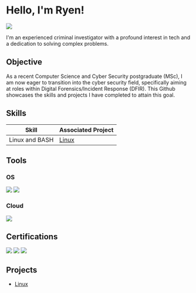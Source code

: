 # Hello, I'm Ryen!
<a href="www.linkedin.com/in/ryenhy"><img src="https://img.shields.io/badge/-LinkedIn-0072b1?&style=for-the-badge&logo=linkedin&logoColor=white" /></a>

I'm an experienced criminal investigator with a profound interest in tech and a dedication to solving complex problems.

## Objective

As a recent Computer Science and Cyber Security postgraduate (MSc), I am now eager to transition into the cyber security field, specifically aiming at roles within Digital Forensics/Incident Response (DFIR). This Github showcases the skills and projects I have completed to attain this goal.

## Skills

| Skill                                         | Associated Project         |
|-----------------------------------------------|----------------------------|
| Linux and BASH       | <a href="https://github.com/RyenHY/Detection-Lab/tree/main">Linux </a>|


## Tools

### OS
<div>
    <img src="https://img.shields.io/badge/-Windows%20-005A9C?&style=for-the-badge&logo=Windows&logoColor=white" />
    <img src="https://img.shields.io/badge/-Linux%20-006400?&style=for-the-badge&logo=Linux&logoColor=white" />
</div>

### Cloud
<div>
    <img src="https://img.shields.io/badge/-Azure-0089D6?&style=for-the-badge&logo=MicrosoftAzure&logoColor=white" />
</div>

## Certifications
<div>
<img src="https://img.shields.io/badge/-Google%20Cybersecurity%20Professional-FFD700?&style=for-the-badge&logo=Google&logoColor=white" />
<img src="https://img.shields.io/badge/-Microsoft%3A%20Azure%20Fundamentals-0089D6?&style=for-the-badge&logo=MicrosoftAzure&logoColor=white" />
<img src="https://img.shields.io/badge/-Microsoft%3A%20Security%2C%20Compliance%2C%20and%20Identity%20Fundamentals-005A9C?&style=for-the-badge&logo=Microsoft&logoColor=white" />
</div>

## Projects
- <a href="https://github.com/RyenHY/Detection-Lab/tree/main">Linux </a>

<!--
**RyenHY/RyenHY** is a ✨ _special_ ✨ repository because its `README.md` (this file) appears on your GitHub profile.

Here are some ideas to get you started:

- 🔭 I’m currently working on ...
- 🌱 I’m currently learning ...
- 👯 I’m looking to collaborate on ...
- 🤔 I’m looking for help with ...
- 💬 Ask me about ...
- 📫 How to reach me: ...
- 😄 Pronouns: ...
- ⚡ Fun fact: ...


## Skills

| Skill                                         | Associated Project         |
|-----------------------------------------------|----------------------------|
| SIEM Implementation and Log Analysis          | <a href="https://github.com/RyenHY/Detection-Lab/tree/main">Detection Lab</a>|
| Network Traffic Monitoring and Attack Detection | <a href="https://google.com">Detection Lab</a>|
| Security Automation with Shuffle SOAR         | SOC Automation Lab|
| Incident Response Planning and Execution      | SOC Automation Lab|
| Case Management with TheHive                  | SOC Automation Lab|
| Scripting and Automation for Threat Mitigation | SOC Automation Lab|

## Tools
[Provide tools and break them down into categories. Use ChatGPT to help create the link - Remove this afterwards]]
ChatGPT Example - Update this and use Amazon AWS instead

### Network
<div>
    <img src="https://img.shields.io/badge/-Wireshark-1679A7?&style=for-the-badge&logo=Wireshark&logoColor=white" />
    <img src="https://img.shields.io/badge/-Suricata-EF3B2D?&style=for-the-badge&logo=Suricata&logoColor=white" />
    <img src="https://img.shields.io/badge/-Zeek-777BB4?&style=for-the-badge&logo=Zeek&logoColor=white" />
</div>

### Endpoint
<div>
    <img src="https://img.shields.io/badge/-Microsoft_Defender_for_Endpoint-00A4EF?&style=for-the-badge&logo=Microsoft&logoColor=white" />
    <img src="https://img.shields.io/badge/-Velociraptor-4B275F?&style=for-the-badge&logo=Velociraptor&logoColor=white" />
</div>

### SIEM
<div>
    <img src="https://img.shields.io/badge/-Microsoft_Sentinel-0078D4?&style=for-the-badge&logo=Microsoft&logoColor=white" />
    <img src="https://img.shields.io/badge/-Splunk-000000?&style=for-the-badge&logo=Splunk&logoColor=white" />
    <img src="https://img.shields.io/badge/-Elastic-005571?&style=for-the-badge&logo=Elastic&logoColor=white" />
</div>

## Certifications
[Provide certifications that you have obtained. Use ChatGPT to help create the link - Remove this afterwards]]
<div>
<img src="https://img.shields.io/badge/-Security%2B-FF0000?&style=for-the-badge&logo=CompTIA&logoColor=white" />
<img src="https://img.shields.io/badge/-Network%2B-007ACC?&style=for-the-badge&logo=CompTIA&logoColor=white" />
<img src="https://img.shields.io/badge/-A%2B-4D4D4D?&style=for-the-badge&logo=CompTIA&logoColor=white" />
<img src="https://img.shields.io/badge/-CDSA-006400?&style=for-the-badge&logoColor=white" />
<img src="https://img.shields.io/badge/-CCD-000080?&style=for-the-badge&logoColor=white" />
</div>

## Projects
- <a href="https://github.com/RyenHY/Detection-Lab/tree/main">Detection Lab</a>
- SOC Automation Project

-->
